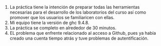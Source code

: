 1. La práctica tiene la intención de preparar todas las herramientas necesarias para el desarrollo de los laboratorios del curso así como promover que los usuarios se familiaricen con ellas. 
2. Mi equipo tiene la versión de ghc 9.4.8.
3. La práctica se completo en alrededor de 30 minutos.
4. EL problema que enfrente relacionado al acceso a Github, pues ya había creado una cuenta tiempo atrás y tuve problemas de autentificación.  
